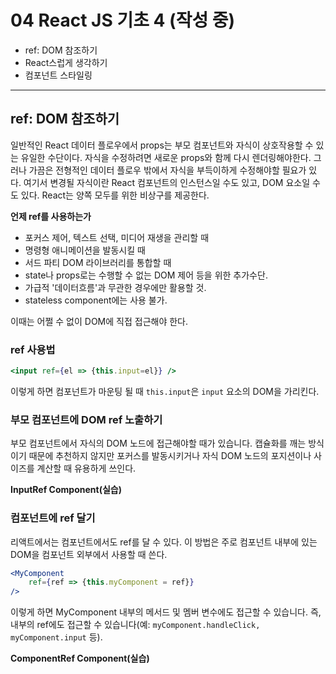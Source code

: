 # 04 React JS 기초 4 (작성 중)

- ref: DOM 참조하기
- React스럽게 생각하기
- 컴포넌트 스타일링

*****

## ref: DOM 참조하기

일반적인 React 데이터 플로우에서 props는 부모 컴포넌트와 자식이 상호작용할 수 있는 유일한 수단이다. 자식을 수정하려면 새로운 props와 함께 다시 렌더링해야한다. 그러나 가끔은 전형적인 데이터 플로우 밖에서 자식을 부득이하게 수정해야할 필요가 있다. 여기서 변경될 자식이란 React 컴포넌트의 인스턴스일 수도 있고, DOM 요소일 수도 있다. React는 양쪽 모두를 위한 비상구를 제공한다.

**언제 ref를 사용하는가**

* 포커스 제어, 텍스트 선택, 미디어 재생을 관리할 때
* 명령형 애니메이션을 발동시킬 때
* 서드 파티 DOM 라이브러리를 통합할 때
* state나 props로는 수행할 수 없는 DOM 제어 등을 위한 추가수단.
* 가급적 '데이터흐름'과 무관한 경우에만 활용할 것.
* stateless component에는 사용 불가.

이때는 어쩔 수 없이 DOM에 직접 접근해야 한다.

### ref 사용법

```jsx
<input ref={el => {this.input=el}} />
```

이렇게 하면 컴포넌트가 마운팅 될 때 `this.input`은 `input` 요소의 DOM을 가리킨다.

### 부모 컴포넌트에 DOM ref 노출하기

부모 컴포넌트에서 자식의 DOM 노드에 접근해야할 때가 있습니다. 캡슐화를 깨는 방식이기 때문에 추천하지 않지만 포커스를 발동시키거나 자식 DOM 노드의 포지션이나 사이즈를 계산할 때 유용하게 쓰인다.

**InputRef Component(실습)**

### 컴포넌트에 ref 달기

리액트에서는 컴포넌트에서도 ref를 달 수 있다. 이 방법은 주로 컴포넌트 내부에 있는 DOM을 컴포넌트 외부에서 사용할 때 쓴다.

```jsx
<MyComponent
    ref={ref => {this.myComponent = ref}}
/>
```

이렇게 하면 MyComponent 내부의 메서드 및 멤버 변수에도 접근할 수 있습니다. 즉, 내부의 ref에도 접근할 수 있습니다(예: `myComponent.handleClick, myComponent.input` 등).

**ComponentRef Component(실습)**